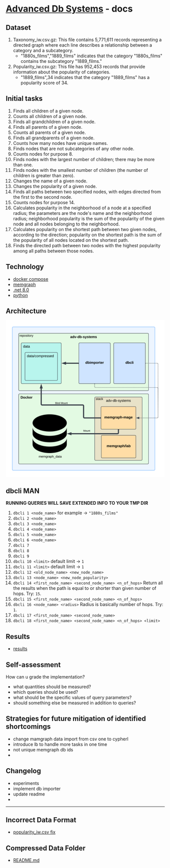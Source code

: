 # [Advanced Db Systems](../Readme.md) - docs

## Dataset

1. Taxonomy_iw.csv.gz: This file contains 5,771,611 records representing a directed graph where each line describes a relationship between a category and a subcategory.
    - "1880s_films","1889_films" indicates that the category "1880s_films" contains the subcategory "1889_films."
2. Popularity_iw.csv.gz: This file has 952,453 records that provide information about the popularity of categories.
    - "1889_films",34 indicates that the category "1889_films" has a popularity score of 34.

## Initial tasks

1. Finds all children of a given node.
2. Counts all children of a given node.
3. Finds all grandchildren of a given node.
4. Finds all parents of a given node.
5. Counts all parents of a given node.
6. Finds all grandparents of a given node.
7. Counts how many nodes have unique names.
8. Finds nodes that are not subcategories of any other node.
9. Counts nodes for purpose 8.
10. Finds nodes with the largest number of children; there may be more than one.
11. Finds nodes with the smallest number of children (the number of children is greater than zero).
12. Changes the name of a given node.
13. Changes the popularity of a given node.
14. Finds all paths between two specified nodes, with edges directed from the first to the second node.
15. Counts nodes for purpose 14.
16. Calculates popularity in the neighborhood of a node at a specified radius; the parameters are the node's name and the neighborhood radius; neighborhood popularity is
    the sum of the popularity of the given node and all nodes belonging to the neighborhood.
17. Calculates popularity on the shortest path between two given nodes, according to the direction; popularity on the shortest path is the sum of the popularity of all
    nodes located on the shortest path.
18. Finds the directed path between two nodes with the highest popularity among all paths between those nodes.

## Technology

- [docker compose](https://docs.docker.com/compose/)
- [memgraph](https://memgraph.com/docs)
- [.net 8.0](https://dotnet.microsoft.com/en-us/download/dotnet/8.0)
- [python](https://www.python.org/)

## Architecture

<img src="assets/architecture.png" alt="popularity-affected" width="600" />

## dbcli MAN

**RUNNING QUERIES WILL SAVE EXTENDED INFO TO YOUR TMP DIR**

1. `dbcli 1 <node_name>` for example -> `"1880s_films"`
2. `dbcli 2 <node_name>`
3. `dbcli 3 <node_name>`
4. `dbcli 4 <node_name>`
5. `dbcli 5 <node_name>`
6. `dbcli 6 <node_name>`
7. `dbcli 7`
8. `dbcli 8`
9. `dbcli 9`
10. `dbcli 10 <limit>` default limit -> `1`
11. `dbcli 11 <limit>` default limit -> `1`
12. `dbcli 12 <old_node_name> <new_node_name>`
13. `dbcli 13 <node_name> <new_node_popularity>`
14. `dbcli 14 <first_node_name> <second_node_name> <n_of_hops>` Return all the results when the path is equal to or shorter than given number of hops. Try: `15`.
15. `dbcli 15 <first_node_name> <second_node_name> <n_of_hops>`
16. `dbcli 16 <node_name> <radius>` Radius is basically number of hops. Try: `1`.
17. `dbcli 17 <first_node_name> <second_node_name>`
18. `dbcli 18 <first_node_name> <second_node_name> <n_of_hops> <limit>`

## Results

- [results](results.md)

## Self-assessment

How can u grade the implementation?

- what quantities should be measured?
- which queries should be used?
- what should be the specific values of query parameters?
- should something else be measured in addition to queries?

## Strategies for future mitigation of identified shortcomings

- change mamgraph data import from csv one to cypherl
- introduce lb to handle more tasks in one time
- not unique memgraph db ids
-

## Changelog

- experiments
- implement db importer
- update readme
-

---

## Incorrect Data Format

- [popularity_iw.csv fix](popularity.md)

## Compressed Data Folder

- [README.md](../data/README.md)
